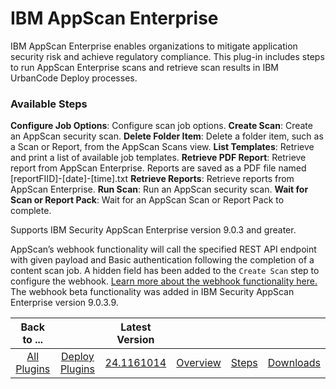 
# IBM AppScan Enterprise

IBM AppScan Enterprise enables organizations to mitigate application security risk and achieve regulatory compliance. This plug-in includes steps to run AppScan Enterprise scans and retrieve scan results in IBM UrbanCode Deploy processes.


### Available Steps


**Configure Job Options**: Configure scan job options. **Create Scan**: Create an AppScan security scan. **Delete Folder Item**: Delete a folder item, such as a Scan or Report, from the AppScan Scans view. **List Templates**: Retrieve and print a list of available job templates. **Retrieve PDF Report**: Retrieve report from AppScan Enterprise. Reports are saved as a PDF file named [reportFIID]-[date]-[time].txt **Retrieve Reports**: Retrieve reports from AppScan Enterprise. **Run Scan**: Run an AppScan security scan. **Wait for Scan or Report Pack**: Wait for an AppScan Scan or Report Pack to complete.


Supports IBM Security AppScan Enterprise version 9.0.3 and greater.

AppScan’s webhook functionality will call the specified REST API endpoint with given payload and Basic authentication following the completion of a content scan job. A hidden field has been added to the `Create Scan` step to configure the webhook. [Learn more about the webhook functionality here.](https://www-01.ibm.com/support/docview.wss?uid=swg22015122) The webhook beta functionality was added in IBM Security AppScan Enterprise version 9.0.3.9.


|Back to ...||Latest Version||||
| :---: | :---: | :---: | :---: | :---: | :---: |
|[All Plugins](../../index.md)|[Deploy Plugins](../README.md)|[24.1161014](https://raw.githubusercontent.com/UrbanCode/IBM-UCD-PLUGINS/main/files/appscan/ucd-appscan-24.1161014.zip)|[Overview](overview.md)|[Steps](steps.md)|[Downloads](downloads.md)|
